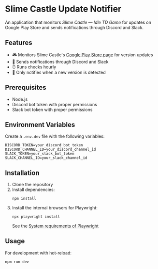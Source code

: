 # Slime Castle Update Notifier

An application that monitors *Slime Castle — Idle TD Game* for updates on Google Play Store and sends notifications through Discord and Slack.

## Features

- 🎮 Monitors Slime Castle's [Google Play Store page](https://play.google.com/store/search?q=slime%20castle&c=apps) for version updates
- 🤖 Sends notifications through Discord and Slack
- ⏰ Runs checks hourly
- 🔄 Only notifies when a new version is detected

## Prerequisites

- Node.js
- Discord bot token with proper permissions
- Slack bot token with proper permissions

## Environment Variables

Create a `.env.dev` file with the following variables:

```env
DISCORD_TOKEN=your_discord_bot_token
DISCORD_CHANNEL_ID=your_discord_channel_id
SLACK_TOKEN=your_slack_bot_token
SLACK_CHANNEL_ID=your_slack_channel_id
```

## Installation

1. Clone the repository
2. Install dependencies:
	```bash
	npm install
	```
3. Install the internal browsers for Playwright:
	```bash
	npx playwright install
	```
	See the [System requirements of Playwright](https://playwright.dev/docs/intro#system-requirements)

## Usage

For development with hot-reload:
```bash
npm run dev
```
